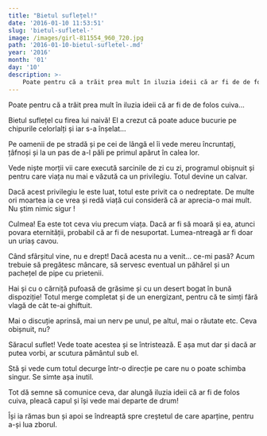 ```yaml
---
title: "Bietul suflețel!"
date: '2016-01-10 11:53:51'
slug: 'bietul-sufletel-'
image: /images/girl-811554_960_720.jpg
path: '2016-01-10-bietul-sufletel-.md'
year: '2016'
month: '01'
day: '10'
description: >-
    Poate pentru că a trăit prea mult în iluzia ideii că ar fi de de folos cuiva... Bietul suflețel cu firea lui naivă! El a crezut că poate aduce bucurie pe chipurile celorlalți și iar s-a înșelat…Pe o
---
```

<div class="kg-card-markdown"><p>Poate pentru că a trăit prea mult în iluzia ideii că ar fi de de folos cuiva... </p>
<p>Bietul suflețel cu firea lui naivă! El a crezut că poate aduce bucurie pe chipurile celorlalți și iar s-a înșelat…</p>
<p>Pe oamenii de pe stradă și pe cei de lângă el îi vede mereu încruntați, țâfnoși și la un pas de a-l păli pe primul apărut în calea lor.</p>
<p>Vede niște morții vii care execută sarcinile de zi cu zi, programul obișnuit și pentru care viața nu mai e văzută ca un privilegiu. Totul devine un calvar.</p>
<p>Dacă acest privilegiu le este luat, totul este privit ca o nedreptate. De multe ori moartea ia ce vrea și redă viață cui consideră că ar aprecia-o mai mult. Nu știm nimic sigur !</p>
<p>Culmea! Ea este tot ceva viu precum viața. Dacă ar fi să moară și ea, atunci povara eternității, probabil că ar fi de nesuportat. Lumea-ntreagă ar fi doar un uriaș cavou.</p>
<p>Când sfârșitul vine, nu e drept! Dacă acesta nu a venit… ce-mi pasă? Acum trebuie să pregătesc mâncare, să servesc eventual un păhărel și un pachețel de pipe cu prietenii.</p>
<p>Hai și cu o cărniță pufoasă de grăsime și cu un desert bogat în bună dispoziție! Totul merge completat și de un energizant, pentru că te simți fără vlagă de cât te-ai ghiftuit.</p>
<p>Mai o discuție aprinsă, mai un nerv pe unul, pe altul, mai o răutate etc. Ceva obișnuit, nu?</p>
<p>Săracul suflet! Vede toate acestea și se întristează. E așa mut dar și dacă ar putea vorbi, ar scutura pământul sub el.</p>
<p>Stă și vede cum totul decurge într-o direcție pe care nu o poate schimba singur. Se simte așa inutil.</p>
<p>Tot dă semne să comunice ceva, dar alungă iluzia ideii că ar fi de folos cuiva, pleacă capul și își vede mai departe de drum!</p>
<p>Își ia rămas bun și apoi se îndreaptă spre creștetul de care aparține, pentru a-și lua zborul.</p>
<p><br /><br /><br />
 </p>
</div>
    